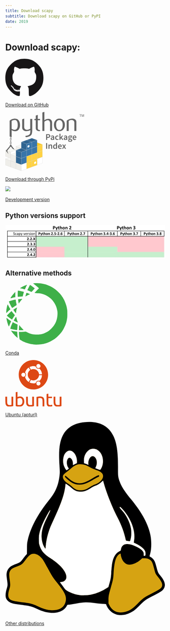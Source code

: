 ```yaml
---
title: Download scapy
subtitle: Download scapy on GitHub or PyPI
date: 2019
---
```


<link rel="stylesheet" href="../assets/css/button.css">

# Download scapy:

<div class="row">
    <a href="https://github.com/secdev/scapy/releases" class="button">
        <div>
            <svg xmlns="http://www.w3.org/2000/svg" width="120px" height="120px" viewBox="0 0 1200 1200" preserveAspectRatio="xMidYMid meet"><g id="layer101" fill="#171516" stroke="none"><path d="M320 1147 c-44 -21 -91 -57 -145 -112 -125 -125 -175 -246 -175 -425 0 -179 50 -301 175 -425 124 -125 246 -175 425 -175 179 0 301 50 425 175 125 124 175 246 175 425 0 179 -50 300 -175 425 -113 113 -259 181 -279 129 -3 -9 -6 -64 -6 -122 0 -87 -4 -113 -19 -138 l-18 -30 68 -18 c138 -35 202 -119 203 -266 1 -65 -3 -81 -27 -123 -23 -39 -27 -55 -22 -86 7 -40 -9 -121 -24 -121 -18 0 -78 25 -113 46 -30 19 -42 22 -70 14 -43 -13 -193 -13 -236 0 -28 8 -40 5 -70 -14 -35 -21 -95 -46 -113 -46 -15 0 -31 81 -24 121 5 31 1 47 -22 86 -24 42 -28 58 -27 124 1 145 75 240 211 268 l59 13 -23 46 c-13 25 -23 54 -23 64 0 10 -7 18 -15 18 -8 0 -15 -7 -15 -15 0 -8 -4 -15 -10 -15 -5 0 -7 7 -4 15 4 10 0 15 -15 15 -13 0 -21 -6 -21 -17 0 -15 -1 -15 -13 2 -16 20 -42 12 -33 -11 4 -11 -1 -13 -21 -8 -23 6 -25 4 -21 -14 4 -14 2 -19 -7 -16 -18 7 -30 -16 -14 -27 10 -6 8 -9 -10 -9 -16 0 -21 -4 -18 -14 4 -10 1 -13 -9 -9 -8 3 -14 -1 -14 -11 0 -9 -8 -16 -20 -16 -27 0 -25 5 9 38 17 15 41 47 54 71 33 61 76 83 150 78 l57 -3 0 57 c0 32 -3 64 -6 73 -10 25 -63 19 -134 -17z"/></g></svg>
            <p class="button_text">Download on GitHub</p>
        </div>
    </a>
    <a href="https://pypi.org/project/scapy/" class="button">
        <div>
            <svg xmlns="http://www.w3.org/2000/svg" width="247.808" height="185.85" viewBox="0 0 232.31983 174.23466"><path d="M15.801 114.616l15.555 5.662 15.786-5.746-15.555-5.662zm15.623-12.783l15.556 5.662 15.785-5.746-15.555-5.662z" fill="#f7f7f4" stroke="#ccc" stroke-width=".355" stroke-linejoin="bevel"/><path d="M31.424 101.833l15.556 5.662v18.282l-15.556-5.661z" fill="#efeeea" stroke="#ccc" stroke-width=".355" stroke-linejoin="bevel"/><path d="M.178 138.76l15.555 5.663 15.786-5.746-15.556-5.662z" fill="#f7f7f4" stroke="#ccc" stroke-width=".355" stroke-linejoin="bevel"/><path d="M.178 138.76l15.555 5.663v18.282L.178 157.044z" fill="#efeeea" stroke="#ccc" stroke-width=".355" stroke-linejoin="bevel"/><path d="M.178 112.76l15.555 5.663 15.786-5.746-15.556-5.662z" fill="#f7f7f4" stroke="#ccc" stroke-width=".355" stroke-linejoin="bevel"/><path d="M15.733 118.423v18.282l15.786-5.745v-18.283z" fill="#fff" stroke="#ccc" stroke-width=".355" stroke-linejoin="bevel"/><path d="M.178 112.76l15.555 5.663v18.282L.178 131.044z" fill="#efeeea" stroke="#ccc" stroke-width=".355" stroke-linejoin="bevel"/><path d="M15.985 97.209l-.025.031a2.783 2.783 0 0 0-2.758 2.781 2.783 2.783 0 0 0 .053.532L1.51 114.937l7.647 9.364-3.87-9.364 9.985-12.228a2.783 2.783 0 0 0 .715.096 2.783 2.783 0 0 0 .715-.094l5.314 6.508 5.373 1.955-8.672-10.621a2.783 2.783 0 0 0 .051-.531 2.783 2.783 0 0 0-2.756-2.782l-.025-.03zm2.135-7.289a2.136 2.136 0 1 0-4.27 0v3.265a2.136 2.136 0 0 0 4.27 0V89.92zm-.98-.002v3.265a1.155 1.155 0 0 1-2.31 0v-3.265a1.154 1.154 0 1 1 2.31 0zm.98-11.211a2.136 2.136 0 1 0-4.27 0v3.266a2.136 2.136 0 0 0 4.27 0v-3.266zm-.98-.002v3.266a1.155 1.155 0 0 1-2.31 0v-3.266a1.154 1.154 0 1 1 2.31 0z" fill="#646464"/><path d="M16.505 82.697v6.498a.518.518 0 1 1-1.04 0v-6.498a.518.518 0 1 1 1.04 0zm0 11.213v6.498a.518.518 0 1 1-1.04 0V93.91a.518.518 0 1 1 1.04 0zm0-22.463v6.498a.518.518 0 1 1-1.04 0v-6.498a.518.518 0 1 1 1.04 0z" fill="#646464"/><path d="M15.8 144.442l15.556 5.662v18.283l-15.555-5.662z" fill="#efeeea" stroke="#ccc" stroke-width=".355" stroke-linejoin="bevel"/><path d="M15.8 125.978l15.556 5.662 15.786-5.746-15.555-5.661z" fill="#f7f7f4" stroke="#ccc" stroke-width=".355" stroke-linejoin="bevel"/><path d="M15.8 125.978l15.556 5.662v18.283l-15.555-5.662z" fill="#efeeea" stroke="#ccc" stroke-width=".355" stroke-linejoin="bevel"/><path d="M93.85 138.741v18.283l15.785-5.745v-18.283z" fill="#fff" stroke="#ccc" stroke-width=".355" stroke-linejoin="bevel"/><path d="M78.226 144.423v18.282l15.786-5.745v-18.283z" fill="#ffd242" stroke="#ccc" stroke-width=".355" stroke-linejoin="bevel"/><path d="M91.151 148.88a2.617 3.737 35 0 1-3.032 4.33 2.617 3.737 35 0 1-3.031-2.122 2.617 3.737 35 0 1 3.031-4.33 2.617 3.737 35 0 1 3.032 2.123z" fill="#fff"/><path d="M62.603 150.104v18.283l15.786-5.746v-18.283z" fill="#ffd242" stroke="#ccc" stroke-width=".355" stroke-linejoin="bevel"/><path d="M46.98 155.785v18.283l15.785-5.746V150.04z" fill="#fff" stroke="#ccc" stroke-width=".355" stroke-linejoin="bevel"/><path d="M31.424 150.123l15.556 5.662v18.283l-15.556-5.662z" fill="#efeeea" stroke="#ccc" stroke-width=".355" stroke-linejoin="bevel"/><path d="M93.85 120.278v18.282l15.785-5.745v-18.283z" fill="#ffd242" stroke="#ccc" stroke-width=".355" stroke-linejoin="bevel"/><path d="M78.294 96.152l15.556 5.662 15.785-5.746-15.555-5.662z" fill="#ffc91d" stroke="#ccc" stroke-width=".355" stroke-linejoin="bevel"/><path d="M93.85 101.814v18.282l15.785-5.745V96.068zm-15.624 24.145v18.282l15.786-5.745v-18.283z" fill="#ffd242" stroke="#ccc" stroke-width=".355" stroke-linejoin="bevel"/><path d="M78.226 107.495v18.282l15.786-5.745v-18.283z" fill="#3775a9" stroke="#ccc" stroke-width=".355" stroke-linejoin="bevel"/><path d="M62.671 83.369l15.555 5.662 15.786-5.746-15.555-5.661z" fill="#2f6491" stroke="#ccc" stroke-width=".355" stroke-linejoin="bevel"/><path d="M78.226 89.03v18.283l15.786-5.745V83.285z" fill="#3775a9" stroke="#ccc" stroke-width=".355" stroke-linejoin="bevel"/><path d="M62.603 131.64v18.283l15.786-5.746v-18.283z" fill="#ffd242" stroke="#ccc" stroke-width=".355" stroke-linejoin="bevel"/><path d="M62.603 113.176v18.283l15.786-5.746V107.43zM46.98 137.321v18.283l15.785-5.746v-18.282z" fill="#3775a9" stroke="#ccc" stroke-width=".355" stroke-linejoin="bevel"/><path d="M31.424 131.66l15.556 5.661v18.283l-15.556-5.662zm0-18.465l15.556 5.662 15.785-5.745-15.555-5.662z" fill="#2f6491" stroke="#ccc" stroke-width=".355" stroke-linejoin="bevel"/><path d="M46.98 118.857v18.283l15.785-5.746v-18.282z" fill="#3775a9" stroke="#ccc" stroke-width=".355" stroke-linejoin="bevel"/><path d="M31.424 113.195l15.556 5.662v18.283l-15.556-5.662zM47.048 89.05l15.555 5.662 15.786-5.746-15.556-5.661z" fill="#2f6491" stroke="#ccc" stroke-width=".355" stroke-linejoin="bevel"/><path d="M62.603 94.712v18.283l15.786-5.746V88.966z" fill="#3775a9" stroke="#ccc" stroke-width=".355" stroke-linejoin="bevel"/><path d="M47.048 89.05l15.555 5.662v18.283l-15.555-5.662z" fill="#2f6491" stroke="#ccc" stroke-width=".355" stroke-linejoin="bevel"/><path d="M71.528 100.584a2.617 3.737 35 0 1-3.032 4.33 2.617 3.737 35 0 1-3.032-2.123 2.617 3.737 35 0 1 3.032-4.33 2.617 3.737 35 0 1 3.032 2.123z" fill="#fff"/><path d="M36.661 38.858c0-9.645-2.75-14.597-8.25-14.868a15.497 15.497 0 0 0-6.405 1.052c-1.659.594-2.776 1.182-3.363 1.776v23.021c3.518 2.208 6.643 3.234 9.367 3.073 5.765-.38 8.651-5.061 8.651-14.054zm6.785.4c0 4.9-1.15 8.967-3.46 12.201-2.576 3.66-6.146 5.546-10.71 5.65-3.441.11-6.986-.97-10.633-3.229v20.924l-5.9-2.105V26.256c.968-1.188 2.213-2.208 3.724-3.073 3.512-2.047 7.78-3.099 12.802-3.15l.084.083c4.59-.058 8.128 1.827 10.613 5.65 2.318 3.505 3.48 7.998 3.48 13.492zM79.508 52.99c0 6.572-.658 11.123-1.975 13.654-1.324 2.53-3.841 4.55-7.56 6.055-3.015 1.188-6.275 1.834-9.774 1.943l-.975-3.718c3.557-.484 6.062-.969 7.515-1.453 2.86-.968 4.822-2.453 5.9-4.441.865-1.62 1.292-4.713 1.292-9.29v-1.537a30.317 30.317 0 0 1-12.686 2.744c-2.905 0-5.468-.91-7.676-2.744-2.48-1.995-3.719-4.525-3.719-7.592V22.053l5.9-2.02v24.719c0 2.64.853 4.674 2.557 6.1 1.705 1.427 3.913 2.112 6.618 2.06 2.705-.058 5.603-1.104 8.683-3.15V20.923h5.9V52.99zm23.035 3.796c-.704.058-1.35.083-1.943.083-3.338 0-5.94-.794-7.8-2.388-1.852-1.595-2.782-3.796-2.782-6.605v-23.24h-4.04v-3.713h4.04v-9.858l5.895-2.098v11.956h6.63v3.712h-6.63v23.08c0 2.214.594 3.783 1.781 4.7 1.02.755 2.64 1.188 4.849 1.297v3.073zm35.727-.485h-5.901V33.525c0-2.317-.543-4.312-1.62-5.978-1.247-1.885-2.977-2.828-5.198-2.828-2.705 0-6.087 1.427-10.148 4.28v27.302h-5.9V1.86l5.9-1.859v24.797c3.77-2.744 7.889-4.119 12.363-4.119 3.124 0 5.655 1.052 7.592 3.15 1.943 2.099 2.911 4.713 2.911 7.838V56.3zm31.362-18.373c0-3.706-.704-6.766-2.105-9.187-1.665-2.95-4.254-4.506-7.753-4.667-6.469.374-9.697 5.01-9.697 13.893 0 4.073.672 7.476 2.027 10.206 1.73 3.48 4.326 5.197 7.786 5.14 6.495-.052 9.742-5.178 9.742-15.385zm6.462.039c0 5.274-1.35 9.664-4.041 13.17-2.963 3.925-7.056 5.894-12.28 5.894-5.177 0-9.212-1.97-12.123-5.894-2.64-3.506-3.958-7.896-3.958-13.17 0-4.958 1.427-9.129 4.28-12.525 3.015-3.602 6.98-5.41 11.88-5.41s8.889 1.808 11.962 5.41c2.853 3.396 4.28 7.567 4.28 12.525zm33.829 18.334h-5.9V32.234c0-2.64-.795-4.7-2.383-6.185-1.588-1.478-3.706-2.195-6.346-2.137-2.802.052-5.468.969-7.999 2.744v29.645h-5.9V25.927c3.395-2.473 6.52-4.087 9.373-4.842 2.692-.704 5.068-1.053 7.115-1.053 1.4 0 2.717.136 3.957.407 2.318.536 4.203 1.53 5.655 2.99 1.62 1.613 2.428 3.55 2.428 5.816V56.3z" fill="#646464"/><path style="line-height:125%" d="M221.391 14.428h1.014V8.07h2.402v-.758h-5.817v.758h2.401v6.358m4.315 0h.866V8.621l1.88 5.807h.964l1.959-5.787v5.787h.945V7.312h-1.25l-2.141 6.097-1.826-6.097h-1.397v7.116" font-weight="400" font-size="15.164" font-family="Bitstream Vera Sans" fill="#646464"/><path style="line-height:125%;-inkscape-font-specification:'Source Sans Pro Semi-Bold'" d="M120.607 82.731h2.988v-6.183h2.679c3.632 0 6.415-1.726 6.415-5.461 0-3.916-2.731-5.204-6.415-5.204h-5.667v16.848zm2.988-8.578v-5.874h2.447c2.447 0 3.71.696 3.71 2.808 0 2.06-1.211 3.066-3.71 3.066h-2.447zm10.502 5.177c0 2.216 1.546 3.71 3.762 3.71 1.494 0 2.782-.747 3.915-1.7h.077l.232 1.391h2.422v-7.496c0-3.53-1.546-5.462-4.714-5.462-2.01 0-3.787.773-5.178 1.649l1.082 1.984c1.107-.67 2.292-1.237 3.555-1.237 1.7 0 2.266 1.133 2.292 2.473-5.178.567-7.445 1.984-7.445 4.689zm2.886-.231c0-1.263 1.133-2.164 4.56-2.602v2.834c-.928.875-1.727 1.39-2.757 1.39-1.056 0-1.803-.489-1.803-1.622zm10.315-2.679c0 4.199 2.654 6.62 6.106 6.62 1.442 0 2.962-.567 4.147-1.623l-1.236-1.88c-.696.566-1.572 1.082-2.602 1.082-1.984 0-3.375-1.675-3.375-4.2 0-2.55 1.417-4.224 3.452-4.224.799 0 1.469.335 2.138.927l1.417-1.88c-.85-.825-2.086-1.469-3.71-1.469-3.374 0-6.337 2.422-6.337 6.647zm12.749 6.311h2.911v-3.22l1.984-2.267 3.246 5.487h3.22l-4.766-7.496 4.328-5.153h-3.246l-4.688 5.822h-.078v-11.36h-2.91V82.73zm12.642-3.401c0 2.216 1.546 3.71 3.761 3.71 1.494 0 2.782-.747 3.916-1.7h.077l.232 1.391h2.421v-7.496c0-3.53-1.545-5.462-4.714-5.462-2.01 0-3.787.773-5.178 1.649l1.082 1.984c1.108-.67 2.293-1.237 3.555-1.237 1.7 0 2.267 1.133 2.293 2.473-5.178.567-7.445 1.984-7.445 4.689zm2.885-.231c0-1.263 1.134-2.164 4.56-2.602v2.834c-.928.875-1.726 1.39-2.757 1.39-1.056 0-1.803-.489-1.803-1.622zm12.763 5.487c0-.593.31-1.16.98-1.675.489.13 1.03.18 1.725.18h1.726c1.443 0 2.241.284 2.241 1.263 0 1.082-1.39 2.035-3.426 2.035-2.01 0-3.246-.67-3.246-1.803zm-2.473.438c0 2.215 2.241 3.297 5.255 3.297 4.122 0 6.75-1.958 6.75-4.456 0-2.19-1.597-3.118-4.637-3.118h-2.241c-1.546 0-2.061-.438-2.061-1.159 0-.567.232-.876.618-1.21a4.665 4.665 0 0 0 1.726.334c2.68 0 4.792-1.494 4.792-4.302 0-.876-.31-1.649-.722-2.138h2.319v-2.19h-4.534a5.7 5.7 0 0 0-1.855-.309c-2.653 0-4.998 1.623-4.998 4.534 0 1.494.799 2.705 1.649 3.35v.102c-.721.515-1.391 1.365-1.391 2.344 0 1.03.49 1.7 1.133 2.113v.103c-1.159.721-1.803 1.649-1.803 2.705zm5.41-8.167c-1.237 0-2.215-.927-2.215-2.55 0-1.597.978-2.499 2.215-2.499 1.236 0 2.19.928 2.19 2.5 0 1.622-.98 2.55-2.19 2.55zm7.597-.437c0 4.173 2.73 6.62 6.234 6.62 1.598 0 3.117-.567 4.328-1.365l-1.004-1.855c-.928.593-1.855.927-2.937.927-2.035 0-3.478-1.288-3.736-3.58h8.038c.077-.31.129-.825.129-1.391 0-3.53-1.804-6.003-5.23-6.003-2.962 0-5.822 2.525-5.822 6.647zm2.86-1.134c.257-2.112 1.545-3.22 3.04-3.22 1.725 0 2.576 1.21 2.576 3.22h-5.616zm-81.124 33.721h2.988V92.16h-2.988v16.848zm6.987 0h2.963v-8.836c1.056-1.03 1.777-1.571 2.885-1.571 1.391 0 1.984.772 1.984 2.86v7.547h2.962v-7.934c0-3.195-1.185-5.024-3.89-5.024-1.726 0-3.014.902-4.147 2.01h-.103l-.206-1.7h-2.448v12.648zm13.668-6.311c0 4.173 2.035 6.62 5.204 6.62 1.365 0 2.653-.747 3.58-1.674h.104l.206 1.365h2.447V90.82h-2.963v4.585l.103 2.035c-.979-.85-1.88-1.39-3.323-1.39-2.756 0-5.358 2.524-5.358 6.646zm3.065-.026c0-2.654 1.314-4.174 2.937-4.174.85 0 1.7.284 2.576 1.057v5.899c-.85.979-1.674 1.417-2.653 1.417-1.83 0-2.86-1.469-2.86-4.2zm11.424.026c0 4.173 2.731 6.62 6.234 6.62 1.598 0 3.118-.567 4.328-1.365l-1.004-1.855c-.928.593-1.855.927-2.937.927-2.035 0-3.478-1.288-3.735-3.58h8.037c.077-.31.129-.825.129-1.391 0-3.53-1.803-6.003-5.23-6.003-2.962 0-5.822 2.525-5.822 6.647zm2.86-1.134c.257-2.112 1.545-3.22 3.04-3.22 1.726 0 2.576 1.21 2.576 3.22h-5.616zm9.225 7.445h3.091l1.34-2.499c.36-.773.747-1.52 1.107-2.241h.103c.438.721.876 1.494 1.288 2.241l1.546 2.5h3.195l-4.02-6.26 3.736-6.39h-3.065l-1.211 2.396c-.31.696-.67 1.443-.98 2.138h-.102a87.248 87.248 0 0 1-1.16-2.138l-1.416-2.396h-3.195l3.761 6.054-4.018 6.595z" font-weight="600" font-family="Source Sans Pro" letter-spacing="0" word-spacing="0" fill="#646464"/></svg>
            <p class="button_text">Download through PyPi</p>
        </div>
    </a>
    <a href="https://scapy.readthedocs.io/en/latest/installation.html#current-development-version" class="button">
        <div>
            <img src="../assets/img/logo.png">
            <p class="button_text">Development version</p>
        </div>
    </a>
</div>

## Python versions support

<img src="https://raw.githubusercontent.com/secdev/scapy/master/doc/scapy/graphics/scapy_version_timeline.jpg" alt="Scapy versions" />

## Alternative methods

<div class="row">
    <a href="https://anaconda.org/conda-forge/scapy" class="button">
        <div>
            <?xml version="1.0" encoding="UTF-8" standalone="no"?><svg xmlns:dc="http://purl.org/dc/elements/1.1/" xmlns:cc="http://creativecommons.org/ns#" xmlns:rdf="http://www.w3.org/1999/02/22-rdf-syntax-ns#" xmlns:svg="http://www.w3.org/2000/svg" xmlns="http://www.w3.org/2000/svg" xmlns:sodipodi="http://sodipodi.sourceforge.net/DTD/sodipodi-0.dtd" xmlns:inkscape="http://www.inkscape.org/namespaces/inkscape" width="195.60202" height="195.40172" version="1.0" viewBox="0 0 3556.4003 3908.0344" id="svg3923" sodipodi:docname="b.svg" inkscape:version="0.92.3 (2405546, 2018-03-11)"> <metadata id="metadata3929"> <rdf:RDF> <cc:Work rdf:about=""> <dc:format>image/svg+xml</dc:format> <dc:type rdf:resource="http://purl.org/dc/dcmitype/StillImage" /> <dc:title></dc:title> </cc:Work> </rdf:RDF> </metadata> <defs id="defs3927" /> <sodipodi:namedview pagecolor="#ffffff" bordercolor="#666666" borderopacity="1" objecttolerance="10" gridtolerance="10" guidetolerance="10" inkscape:pageopacity="0" inkscape:pageshadow="2" inkscape:window-width="1920" inkscape:window-height="1017" id="namedview3925" showgrid="false" fit-margin-top="0" fit-margin-left="0" fit-margin-right="0" fit-margin-bottom="0" inkscape:zoom="1.18" inkscape:cx="-70.456965" inkscape:cy="89.80344" inkscape:window-x="-8" inkscape:window-y="-8" inkscape:window-maximized="1" inkscape:current-layer="svg3923" /> <g id="g3921" style="fill:#3eb049" transform="translate(-177.95948,10.000556)"> <path d="m 1775,3884 c -66,-7 -142,-17 -170,-22 -88,-17 -301,-79 -341,-100 -11,-5 -35,-17 -54,-25 -76,-33 -156,-73 -168,-84 -7,-7 -18,-13 -23,-13 -5,0 -33,-16 -63,-35 -44,-28 -56,-41 -60,-68 -22,-149 -36,-286 -36,-357 v -85 l 102,3 c 57,2 154,-2 216,-8 l 113,-12 102,50 c 113,55 162,75 222,90 22,6 69,19 105,29 93,26 434,26 530,-1 36,-9 83,-22 105,-28 47,-12 114,-36 135,-49 8,-5 22,-12 30,-15 25,-9 125,-59 130,-65 3,-3 21,-14 40,-25 19,-10 40,-23 46,-29 6,-5 26,-21 45,-35 73,-53 227,-219 285,-305 65,-98 125,-214 149,-291 8,-27 20,-64 26,-82 48,-149 66,-442 34,-565 -8,-32 -15,-66 -15,-75 0,-19 -53,-190 -68,-218 -5,-11 -24,-48 -41,-84 -40,-81 -43,-86 -119,-192 -34,-48 -76,-98 -92,-112 -17,-13 -30,-29 -30,-35 0,-6 -3,-11 -7,-11 -5,-1 -33,-23 -63,-51 -159,-143 -398,-261 -615,-301 -27,-5 -125,-12 -217,-15 -135,-4 -166,-8 -160,-18 10,-18 171,-193 201,-219 71,-61 73,-65 54,-91 -10,-13 -21,-25 -26,-25 -4,0 -22,-15 -40,-33 -17,-18 -54,-50 -82,-72 -27,-22 -56,-45 -63,-52 -7,-7 -39,-31 -72,-54 -33,-23 -60,-45 -60,-49 0,-12 96,-20 235,-20 122,0 275,17 375,42 25,6 63,14 85,19 68,13 147,37 210,64 17,7 50,21 75,30 49,18 152,67 160,75 3,3 26,16 53,30 26,13 47,28 47,32 0,5 5,8 12,8 6,0 26,11 44,25 18,14 35,25 38,25 3,0 14,7 24,15 9,9 46,38 82,67 59,46 243,226 280,274 8,10 30,38 48,60 17,23 32,46 32,52 0,6 3,12 7,14 15,6 85,115 104,161 6,15 15,27 20,27 5,0 9,4 9,10 0,5 18,48 40,94 44,94 111,292 128,376 39,190 42,226 42,435 0,209 -3,236 -41,435 -11,56 -33,134 -51,180 -6,14 -17,45 -25,70 -26,78 -156,334 -189,371 -8,8 -14,21 -14,27 0,7 -4,12 -9,12 -5,0 -12,8 -16,19 -3,10 -16,30 -28,43 -12,13 -38,44 -57,68 -46,60 -214,227 -270,270 -25,19 -51,41 -59,48 -13,12 -46,35 -120,84 -33,22 -173,102 -186,107 -9,3 -74,32 -150,65 -59,26 -246,82 -325,97 -94,17 -321,38 -400,37 -41,0 -129,-7 -195,-14 z" id="path3889" inkscape:connector-curvature="0" /> <path d="m 720,3430 c -81,-72 -150,-139 -150,-145 0,-3 -11,-16 -23,-28 -44,-41 -159,-190 -170,-219 -8,-22 -7,-22 62,-4 60,16 162,32 254,42 33,3 57,10 58,17 7,138 19,311 25,340 3,20 3,37 -2,37 -5,0 -29,-18 -54,-40 z" id="path3891" inkscape:connector-curvature="0" /> <path d="m 863,2863 c 7,-131 14,-183 26,-183 4,0 15,14 25,32 28,46 51,73 153,177 51,52 93,96 93,98 0,2 -68,3 -151,3 H 857 Z" id="path3893" inkscape:connector-curvature="0" /> <path d="m 610,2964 c -85,-16 -195,-40 -258,-56 -34,-8 -42,-14 -36,-27 3,-9 10,-29 14,-46 20,-73 54,-160 106,-270 13,-28 24,-56 24,-63 0,-18 16,-15 58,11 42,25 82,45 167,82 87,38 90,40 88,66 -1,13 -5,67 -8,119 -3,52 -8,119 -11,148 -5,51 -6,52 -37,51 -18,0 -66,-7 -107,-15 z" id="path3895" inkscape:connector-curvature="0" /> <path d="m 208,2728 c -17,-35 -27,-61 -47,-118 -42,-118 -100,-374 -88,-386 5,-5 79,46 122,85 11,9 35,26 53,36 17,11 32,23 32,27 0,4 5,8 10,8 17,0 70,42 70,55 0,7 -6,25 -14,41 -34,71 -65,142 -77,179 -8,22 -21,55 -30,73 l -15,33 z" id="path3897" inkscape:connector-curvature="0" /> <path d="m 768,2502 c -16,-3 -227,-108 -236,-117 -4,-4 18,-47 27,-55 4,-3 13,-18 22,-35 18,-39 72,-119 82,-123 4,-2 7,-10 7,-18 0,-8 4,-14 8,-14 4,0 14,28 20,63 16,76 60,222 79,260 17,33 14,44 -9,39 z" id="path3899" inkscape:connector-curvature="0" /> <path d="m 365,2285 c -28,-19 -55,-39 -62,-45 -7,-5 -17,-10 -23,-10 -5,0 -10,-4 -10,-8 0,-5 -22,-24 -50,-43 -27,-19 -50,-37 -50,-41 0,-3 -16,-16 -35,-28 -19,-12 -35,-27 -35,-33 0,-16 279,-287 295,-287 2,0 18,20 34,44 17,25 37,50 44,58 7,7 28,33 46,58 19,25 45,55 58,66 13,12 23,25 23,29 0,6 -57,92 -70,105 -3,3 -14,21 -24,40 -11,19 -22,37 -25,40 -9,8 -30,42 -41,68 -5,12 -13,22 -17,22 -5,0 -31,-16 -58,-35 z" id="path3901" inkscape:connector-curvature="0" /> <path d="m 644,1890 c -18,-19 -55,-65 -83,-102 -49,-65 -63,-98 -40,-98 6,0 28,-13 48,-29 20,-15 50,-36 66,-45 17,-9 45,-26 64,-37 41,-24 47,-20 31,23 -21,58 -41,160 -48,243 l -7,80 z" id="path3903" inkscape:connector-curvature="0" /> <path d="m 61,1798 c 3,-62 11,-133 17,-158 6,-25 15,-72 21,-105 14,-70 43,-165 51,-165 4,0 30,47 59,105 29,58 64,121 76,140 13,19 25,40 26,47 3,25 -1,38 -12,38 -10,0 -51,35 -170,148 -36,34 -67,62 -70,62 -2,0 -1,-51 2,-112 z" id="path3905" inkscape:connector-curvature="0" /> <path d="m 403,1555 c -12,-18 -24,-43 -28,-54 -3,-12 -10,-21 -14,-21 -4,0 -14,-18 -21,-41 -8,-22 -17,-42 -21,-45 -7,-4 -39,-69 -59,-119 -4,-11 -15,-36 -23,-55 -16,-35 -16,-35 11,-49 15,-8 40,-18 57,-22 16,-4 55,-14 85,-23 156,-43 208,-56 238,-56 30,0 32,2 32,37 0,44 17,140 36,207 25,88 21,100 -43,137 -32,19 -91,55 -131,82 -40,26 -79,50 -85,52 -7,2 -22,-11 -34,-30 z" id="path3907" inkscape:connector-curvature="0" /> <path d="m 840,1288 c -1,-7 -7,-49 -15,-93 -8,-44 -15,-96 -15,-116 0,-36 1,-37 48,-42 26,-4 82,-9 125,-13 89,-8 97,1 46,51 -17,17 -45,49 -62,73 -17,23 -34,42 -39,42 -4,0 -8,7 -8,15 0,8 -4,15 -8,15 -5,0 -17,18 -28,40 -18,38 -44,54 -44,28 z" id="path3909" inkscape:connector-curvature="0" /> <path d="m 330,970 c 0,-10 17,-44 33,-64 4,-6 29,-40 55,-76 57,-80 71,-96 149,-179 l 62,-66 1,168 v 167 h -32 c -17,0 -55,7 -85,15 -29,8 -77,22 -106,30 -63,18 -77,19 -77,5 z" id="path3911" inkscape:connector-curvature="0" /> <path d="m 787,884 c -9,-9 -9,-258 -1,-331 l 7,-52 46,5 c 59,7 224,43 319,70 12,4 10,28 -8,84 -21,67 -40,139 -45,171 l -5,36 -123,7 c -67,4 -136,9 -152,12 -17,3 -33,2 -38,-2 z" id="path3913" inkscape:connector-curvature="0" /> <path d="m 1270,858 c 0,-6 4,-25 9,-42 5,-17 15,-51 21,-76 18,-65 31,-100 40,-100 16,0 116,34 129,44 8,6 28,15 44,21 34,11 48,35 21,35 -20,0 -221,98 -242,117 -17,16 -22,16 -22,1 z" id="path3915" inkscape:connector-curvature="0" /> <path d="m 1570,550 c -30,-15 -82,-38 -115,-51 -33,-12 -62,-24 -63,-25 -2,-1 3,-15 11,-31 9,-15 36,-71 62,-123 40,-82 83,-165 92,-179 2,-2 11,3 21,12 10,10 22,17 26,17 4,0 12,5 19,10 7,6 48,37 92,69 44,33 93,71 110,84 l 30,25 -55,63 c -126,148 -138,159 -157,158 -10,-1 -43,-14 -73,-29 z" id="path3917" inkscape:connector-curvature="0" /> <path d="m 1155,403 c -118,-34 -154,-43 -183,-43 -36,0 -52,-17 -25,-27 10,-4 20,-9 23,-13 17,-21 204,-117 275,-141 22,-7 49,-19 60,-26 11,-7 30,-13 42,-13 h 23 l -20,33 c -11,17 -23,39 -26,47 -4,8 -24,52 -45,98 -22,46 -39,87 -39,93 0,12 -25,10 -85,-8 z" id="path3919" inkscape:connector-curvature="0" /> </g></svg>
            <p class="button_text">Conda</p>
        </div>
    </a>
    <a href="apt://python3-scapy" class="button">
        <div>
            <?xml version="1.0" encoding="UTF-8" standalone="no"?><svg xmlns:dc="http://purl.org/dc/elements/1.1/" xmlns:cc="http://creativecommons.org/ns#" xmlns:rdf="http://www.w3.org/1999/02/22-rdf-syntax-ns#" xmlns:svg="http://www.w3.org/2000/svg" xmlns="http://www.w3.org/2000/svg" xmlns:sodipodi="http://sodipodi.sourceforge.net/DTD/sodipodi-0.dtd" xmlns:inkscape="http://www.inkscape.org/namespaces/inkscape" width="177.09131" height="146.68071" version="1.1" viewBox="0 0 755.58929 624.17322" xml:space="preserve" id="svg3843" sodipodi:docname="b.svg" inkscape:version="0.92.3 (2405546, 2018-03-11)"><sodipodi:namedview pagecolor="#ffffff" bordercolor="#666666" borderopacity="1" objecttolerance="10" gridtolerance="10" guidetolerance="10" inkscape:pageopacity="0" inkscape:pageshadow="2" inkscape:window-width="1920" inkscape:window-height="1017" id="namedview3845" showgrid="false" fit-margin-top="2.7755576e-017" fit-margin-left="0" fit-margin-right="0" fit-margin-bottom="0" inkscape:document-units="px" units="px" inkscape:zoom="4.5106383" inkscape:cx="48.087866" inkscape:cy="71.897355" inkscape:window-x="-8" inkscape:window-y="-8" inkscape:window-maximized="1" inkscape:current-layer="svg3843" /><metadata id="metadata3780"><rdf:RDF><cc:Work rdf:about=""><dc:format>image/svg+xml</dc:format><dc:type rdf:resource="http://purl.org/dc/dcmitype/StillImage" /><dc:title></dc:title><cc:license rdf:resource="" /></cc:Work></rdf:RDF></metadata><defs id="defs3785"><clipPath id="a"><path d="M 0,600 H 800 V 0 H 0 Z" id="path3782" inkscape:connector-curvature="0" /></clipPath></defs><g transform="matrix(1.3333,0,0,-1.3333,-155.52944,718.00892)" id="g3841"><g clip-path="url(#a)" id="g3839"><g transform="translate(450.29,283.44)" id="g3789"><path d="M 0,0 C 11.36,-0.08 20.648,9.125 20.536,20.35 20.428,31.297 11.066,40.567 0.136,40.553 -10.969,40.539 -19.952,31.494 -20.014,20.269 -20.073,8.999 -11.268,0.08 0,0 m -0.035,174.84 c 11.249,-0.052 20.34,8.778 20.574,19.985 0.228,10.893 -9.116,20.385 -20.148,20.464 -11.263,0.082 -20.294,-8.786 -20.4,-20.029 -0.104,-11.299 8.766,-20.367 19.974,-20.42 m -151.44,-87.362 c 11.433,-0.06 20.291,8.565 20.366,19.83 0.077,11.524 -8.851,20.669 -20.174,20.666 -10.951,-0.004 -20.239,-9.262 -20.33,-20.265 -0.093,-11.082 8.955,-20.172 20.138,-20.231 m 76.504,72.224 c 1.946,0.755 3.276,1.296 4.622,1.793 31.983,11.791 67.374,-6.696 75.717,-39.561 0.777,-3.064 0.472,-7.501 2.4,-8.884 2.197,-1.574 6.337,-0.456 9.633,-0.467 6.051,-0.018 12.1,-0.005 18.018,-0.005 0.204,1.31 0.355,1.743 0.326,2.165 -1.437,20.543 -9.755,38.024 -23.822,52.844 -0.902,0.949 -3.157,1.277 -4.578,0.965 -15.478,-3.396 -29.043,4.42 -33.782,19.387 -0.483,1.528 -2.313,3.304 -3.852,3.714 -10.649,2.829 -21.511,3.307 -32.391,1.645 -9.032,-1.38 -17.799,-3.762 -26.313,-8.428 4.714,-8.46 9.278,-16.652 14.022,-25.168 M -88.768,30.792 c 0.428,-0.519 0.566,-0.832 0.8,-0.947 18.889,-9.286 38.569,-11.059 58.899,-5.997 1.06,0.264 2.223,1.749 2.592,2.903 5.034,15.723 17.814,23.238 33.766,19.902 1.42,-0.297 3.64,0.051 4.558,1 13.811,14.258 21.832,31.262 23.854,51.081 0.303,2.961 -0.786,3.954 -3.538,3.948 -6.979,-0.017 -13.967,-0.112 -20.937,0.148 -3.312,0.124 -4.424,-0.934 -4.899,-4.27 -3.802,-26.717 -27.38,-47.438 -54.355,-48.311 -9.316,-0.302 -18.099,1.657 -26.942,5.259 -4.711,-8.438 -9.287,-16.635 -13.798,-24.716 m 5.642,29.35 c -30.125,21.362 -35.202,69.491 -0.141,95.207 -4.861,8.088 -9.736,16.202 -14.751,24.543 -17.783,-12.456 -29.75,-28.196 -35.326,-48.498 -0.359,-1.306 0.7,-3.466 1.76,-4.627 10.223,-11.193 10.49,-26.977 0.158,-37.801 -2.299,-2.41 -2.489,-4.427 -1.552,-7.295 4.604,-14.084 12.09,-26.373 22.826,-36.578 3.63,-3.452 7.718,-6.425 12.045,-9.985 5.238,8.754 10.056,16.805 14.981,25.034 m 32.521,-100.74 c -82.511,0.604 -148.74,67.144 -147.91,148.61 0.849,83.604 66.98,148.96 150.9,147.78 81.409,-1.149 147.24,-67.703 145.52,-151.42 -1.687,-82.277 -69.019,-145.34 -148.51,-144.97" id="path3787" inkscape:connector-curvature="0" style="fill:#dd4814;fill-rule:evenodd" /></g><g transform="translate(367.17,343.59)" id="g3793"><path d="m 0,0 c -4.925,-8.229 -9.743,-16.281 -14.98,-25.035 -4.328,3.56 -8.416,6.533 -12.046,9.985 -10.736,10.205 -18.222,22.494 -22.826,36.579 -0.937,2.867 -0.747,4.884 1.552,7.294 10.332,10.825 10.065,26.608 -0.158,37.802 -1.06,1.161 -2.119,3.321 -1.76,4.627 5.576,20.301 17.543,36.041 35.326,48.498 5.015,-8.342 9.89,-16.455 14.751,-24.544 C -35.202,69.49 -30.125,21.361 0,0" id="path3791" inkscape:connector-curvature="0" style="fill:#ffffff;fill-rule:evenodd" /></g><g transform="translate(361.53,314.24)" id="g3797"><path d="m 0,0 c 4.511,8.081 9.087,16.278 13.798,24.715 8.844,-3.601 17.626,-5.56 26.942,-5.258 26.975,0.873 50.553,21.593 54.355,48.311 0.475,3.336 1.587,4.394 4.899,4.27 6.97,-0.26 13.958,-0.165 20.937,-0.148 2.752,0.006 3.841,-0.987 3.538,-3.949 -2.022,-19.818 -10.043,-36.822 -23.854,-51.08 -0.918,-0.949 -3.138,-1.297 -4.558,-1 C 80.105,19.196 67.325,11.682 62.292,-4.042 61.922,-5.196 60.759,-6.681 59.699,-6.945 39.37,-12.007 19.689,-10.233 0.8,-0.947 0.566,-0.833 0.428,-0.519 0,0" id="path3795" inkscape:connector-curvature="0" style="fill:#ffffff;fill-rule:evenodd" /></g><g transform="translate(375.32,443.15)" id="g3801"><path d="m 0,0 c -4.744,8.516 -9.308,16.708 -14.021,25.168 8.514,4.666 17.28,7.048 26.312,8.429 10.88,1.661 21.743,1.184 32.391,-1.646 1.539,-0.409 3.369,-2.186 3.853,-3.713 4.738,-14.967 18.303,-22.784 33.781,-19.387 1.421,0.312 3.677,-0.017 4.578,-0.966 14.067,-14.82 22.385,-32.301 23.822,-52.844 0.03,-0.421 -0.122,-0.855 -0.326,-2.165 -5.918,0 -11.967,-0.012 -18.017,0.005 -3.296,0.011 -7.437,-1.107 -9.634,0.468 -1.928,1.382 -1.622,5.819 -2.4,8.884 C 71.997,-4.903 36.605,13.584 4.623,1.793 3.276,1.296 1.946,0.756 0,0" id="path3799" inkscape:connector-curvature="0" style="fill:#ffffff;fill-rule:evenodd" /></g><g transform="translate(298.82,370.92)" id="g3805"><path d="m 0,0 c -11.183,0.059 -20.231,9.149 -20.138,20.231 0.092,11.003 9.379,20.261 20.33,20.265 C 11.516,40.5 20.443,31.354 20.366,19.83 20.291,8.565 11.434,-0.06 0,0" id="path3803" inkscape:connector-curvature="0" style="fill:#ffffff;fill-rule:evenodd" /></g><g transform="translate(450.26,458.29)" id="g3809"><path d="m 0,0 c -11.208,0.054 -20.078,9.121 -19.974,20.42 0.106,11.243 9.137,20.111 20.4,20.029 C 11.458,40.37 20.802,30.878 20.574,19.985 20.34,8.778 11.249,-0.052 0,0" id="path3807" inkscape:connector-curvature="0" style="fill:#ffffff;fill-rule:evenodd" /></g><g transform="translate(450.29,283.44)" id="g3813"><path d="m 0,0 c -11.268,0.08 -20.073,8.999 -20.014,20.269 0.062,11.225 9.045,20.27 20.15,20.284 10.93,0.014 20.292,-9.256 20.4,-20.203 C 20.648,9.125 11.36,-0.08 0,0" id="path3811" inkscape:connector-curvature="0" style="fill:#ffffff;fill-rule:evenodd" /></g><g transform="translate(239.28,86.858)" id="g3817"><path d="m 0,0 c 7.502,-0.396 14.688,-1.203 21.854,-1.055 11.957,0.249 21.75,7.609 25.733,18.848 3.441,9.706 3.443,19.637 1.302,29.623 C 45.484,63.308 35.221,71.431 19.321,69.78 13.861,69.213 8.592,66.614 3.292,64.779 0.639,63.858 -0.099,61.792 -0.067,58.943 0.083,45.29 0,31.634 0,17.978 Z m -17.462,128.73 c 5.668,0.99 11.214,1.959 17.355,3.031 V 80.514 c 6.586,1.713 12.608,4.088 18.815,4.754 C 45.127,88.105 64.116,72.95 67.871,46.577 69.708,33.687 69.231,21.005 63.589,9.019 55.756,-7.623 41.906,-15.499 24.096,-16.757 c -12.993,-0.918 -25.812,0.84 -38.451,3.989 -2.29,0.573 -3.448,1.291 -3.444,3.958 0.08,45.083 0.058,90.167 0.071,135.25 0,0.704 0.159,1.408 0.266,2.29" id="path3815" inkscape:connector-curvature="0" style="fill:#dd4814;fill-rule:evenodd" /></g><g transform="translate(431.1,167.53)" id="g3821"><path d="M 0,0 C 16.494,4.082 33.164,6.555 50.045,3.834 65.77,1.298 75.046,-8.465 77.626,-24.085 c 0.872,-5.281 1.326,-10.684 1.383,-16.038 0.174,-16.574 0.063,-33.152 0.063,-49.73 0,-1.585 -0.001,-3.168 -0.001,-5.123 H 61.324 c 0,9.657 0.101,19.086 -0.025,28.512 -0.156,11.618 0.175,23.3 -0.936,34.836 -1.441,15.006 -7.571,20.34 -22.676,20.79 -6.602,0.197 -13.24,-0.855 -20.137,-1.361 v -82.89 H 0 Z" id="path3819" inkscape:connector-curvature="0" style="fill:#dd4814;fill-rule:evenodd" /></g><g transform="translate(326.43,170.22)" id="g3825"><path d="m 0,0 h 17.601 c 0,-1.776 -0.018,-3.453 0.003,-5.128 0.212,-18.311 0.396,-36.623 0.687,-54.934 0.037,-2.302 0.512,-4.621 0.999,-6.885 2.301,-10.691 8.143,-16.438 19.037,-17.201 6.747,-0.473 13.601,0.603 20.407,0.966 3.357,0.179 2.799,2.651 2.8,4.761 0.009,24.284 0.006,48.569 0.007,72.853 0,1.723 -10e-4,3.446 -10e-4,5.447 h 17.892 v -3.977 c 0,-28.938 -0.06,-57.875 0.081,-86.812 0.018,-3.434 -1.008,-4.648 -4.369,-5.346 -13.718,-2.848 -27.529,-5.036 -41.514,-3.435 -19.77,2.264 -30.587,13.176 -32.663,33.015 -0.994,9.507 -0.825,19.15 -0.933,28.733 C -0.107,-25.454 0,-12.96 0,0" id="path3823" inkscape:connector-curvature="0" style="fill:#dd4814;fill-rule:evenodd" /></g><g transform="translate(665.19,170.14)" id="g3829"><path d="m 0,0 h 17.916 c 0.07,-1.498 0.181,-2.771 0.181,-4.046 0.009,-28.946 -0.034,-57.893 0.069,-86.842 0.011,-3.12 -0.69,-4.514 -4.054,-5.201 -14.302,-2.917 -28.651,-5.212 -43.256,-3.349 -17.876,2.279 -28.453,12.746 -31.044,30.734 -0.907,6.297 -1.033,12.74 -1.09,19.12 -0.142,16.415 -0.047,32.833 -0.047,49.535 h 17.601 v -4.648 c 0,-15.419 -0.138,-30.84 0.075,-46.256 0.075,-5.343 0.588,-10.764 1.662,-15.992 2.301,-11.219 8.439,-16.697 19.857,-17.219 7.199,-0.328 14.453,0.577 22.13,0.951 z" id="path3827" inkscape:connector-curvature="0" style="fill:#dd4814;fill-rule:evenodd" /></g><g transform="translate(116.65,170.24)" id="g3833"><path d="m 0,0 h 18.178 c 0,-1.85 -0.009,-3.558 10e-4,-5.268 0.098,-17.296 0.078,-34.597 0.387,-51.892 0.074,-4.157 0.891,-8.39 1.971,-12.426 2.152,-8.037 7.442,-12.862 15.797,-14.279 6.537,-1.111 19.531,-0.436 25.73,1.668 v 82.051 h 17.568 c 0.073,-1.314 0.218,-2.699 0.219,-4.084 0.013,-28.938 -0.031,-57.874 0.069,-86.81 0.011,-3.113 -0.581,-4.784 -4.074,-5.119 C 63.595,-97.338 51.381,-99.711 39.127,-99.891 17.246,-100.213 3.646,-89.117 1.683,-67.39 -0.323,-45.192 0.451,-22.743 0,0" id="path3831" inkscape:connector-curvature="0" style="fill:#dd4814;fill-rule:evenodd" /></g><g transform="translate(550.67,200.71)" id="g3837"><path d="M 0,0 V -30.202 H 36.921 V -45.179 H 0.332 C 0.237,-46.737 0.098,-47.997 0.097,-49.256 0.081,-63.792 0.048,-78.325 0.096,-92.86 c 0.058,-18.09 7.729,-24.572 25.553,-21.419 3.817,0.675 7.502,2.105 11.705,3.319 1.208,-4.53 2.451,-9.204 3.766,-14.14 -13.827,-6.03 -27.807,-7.89 -42,-2.555 -9.466,3.558 -13.919,11.572 -15.468,21.11 -0.927,5.707 -1.367,11.553 -1.396,17.339 -0.141,27.178 0.005,54.358 -0.144,81.537 -0.018,3.614 0.807,5.204 4.658,5.47 4.318,0.3 8.582,1.391 13.23,2.199" id="path3835" inkscape:connector-curvature="0" style="fill:#dd4814;fill-rule:evenodd" /></g></g></g></svg>
            <p class="button_text">Ubuntu (apturl)</p>
        </div>
    </a>
    <a href="https://scapy.readthedocs.io/en/latest/installation.html#platform-specific-instructions" class="button">
        <div>
            <?xml version="1.0" encoding="UTF-8" standalone="no"?><svg xmlns:dc="http://purl.org/dc/elements/1.1/" xmlns:cc="http://creativecommons.org/ns#" xmlns:rdf="http://www.w3.org/1999/02/22-rdf-syntax-ns#" xmlns:svg="http://www.w3.org/2000/svg" xmlns="http://www.w3.org/2000/svg" xmlns:sodipodi="http://sodipodi.sourceforge.net/DTD/sodipodi-0.dtd" xmlns:inkscape="http://www.inkscape.org/namespaces/inkscape" width="712px" height="860px" version="1.0" viewBox="0 0 7120 8600" id="svg154" sodipodi:docname="b.svg" inkscape:version="0.92.3 (2405546, 2018-03-11)"> <metadata id="metadata160"> <rdf:RDF> <cc:Work rdf:about=""> <dc:format>image/svg+xml</dc:format> <dc:type rdf:resource="http://purl.org/dc/dcmitype/StillImage" /> <dc:title></dc:title> </cc:Work> </rdf:RDF> </metadata> <defs id="defs158" /> <sodipodi:namedview pagecolor="#ffffff" bordercolor="#666666" borderopacity="1" objecttolerance="10" gridtolerance="10" guidetolerance="10" inkscape:pageopacity="0" inkscape:pageshadow="2" inkscape:window-width="756" inkscape:window-height="480" id="namedview156" showgrid="false" inkscape:zoom="0.2744186" inkscape:cx="356" inkscape:cy="430" inkscape:window-x="0" inkscape:window-y="0" inkscape:window-maximized="0" inkscape:current-layer="svg154" /> <g id="g130"> <path d="m5028 8590c-185-33-344-137-450-293-41-60-88-157-88-181 0-10-37-14-157-19-87-4-237-18-333-33-336-49-497-45-885 26-116 21-243 42-283 45-71 7-73 9-91 44-163 318-634 411-1136 224-38-14-135-56-215-93-218-102-303-123-680-170-259-33-318-42-399-66-131-38-230-114-273-211-44-99-34-252 28-454 39-129 41-163 15-349-30-213-33-260-21-335 14-89 49-161 110-227 63-69 130-108 275-161 211-77 228-89 351-255 48-64 105-135 127-159l39-43 2-232c2-211 4-245 29-359 119-563 448-1180 977-1834 279-345 405-656 450-1109 9-87 8-161-6-365-46-694-6-1069 146-1371 199-395 603-600 1179-600 514 0 881 214 1077 629 150 315 207 720 203 1431-2 333 5 392 67 571 78 226 212 437 508 799 412 505 654 907 791 1317 82 243 115 439 115 683 0 206-20 347-76 532-4 13 8 24 44 42 76 38 144 111 185 197 21 45 53 145 80 254 52 211 76 265 157 360 235 274 277 476 134 644-53 61-175 137-429 264-330 166-384 204-605 426-114 116-215 207-263 239-106 73-265 147-367 172-96 23-261 33-332 20z" id="path128" /> </g> <g fill="#d6a312" id="g144"> <path d="m4996 8464c-148-36-282-148-357-300l-44-88v-150c1-178 11-229 110-572 89-306 103-378 115-584 33-533 96-760 245-874 60-45 75-46 75-4 0 53 30 159 67 235 63 130 168 213 288 228 145 18 381-80 535-222l68-63h80c136 0 209 22 288 85 65 53 100 133 154 349 26 105 59 216 73 246 15 30 56 91 93 135 173 208 229 337 190 440-32 82-101 131-406 285-380 193-424 223-655 455-254 256-375 336-594 391-108 28-232 31-325 8z" id="path132" /> <path d="m1880 8359c-136-29-254-70-420-148-259-123-354-146-782-195-222-26-353-53-417-86-146-74-168-222-76-505 40-121 41-182 10-400-36-252-29-325 41-426 40-59 106-98 259-154 230-84 252-100 398-293 130-171 208-246 279-267 69-20 123-19 200 5 86 26 143 66 234 163 70 75 93 112 276 446 214 393 227 412 445 685 336 421 411 590 358 814-45 188-171 309-379 362-107 27-293 26-426-1z" id="path134" /> <path d="m3360 7714c-14-2-59-9-100-15-232-34-551-176-612-272-15-23-70-98-122-167l-94-125 56-7c81-11 114-24 160-63 153-131 59-403-236-686-106-102-275-233-412-319-279-176-402-323-477-567-24-81-27-102-27-258 0-139 4-188 22-270 36-160 107-357 196-540 85-175 231-436 267-477l20-23-5 35c-3 19-62 148-131 285-170 340-232 532-250 780-12 162 26 367 92 500 30 59 74 127 80 122 2-2 8-55 14-118 24-278 98-580 207-849 17-41 87-199 157-350 352-763 479-1143 517-1552l3-28 81 54c45 29 122 88 170 131 155 135 249 175 413 175 165 0 243-27 458-158 73-44 156-88 185-97 107-35 210-97 286-171 41-39 75-66 77-60s18 63 36 126c116 419 368 1047 604 1505 185 358 300 673 371 1012 3 16 13 23 37 27 17 2 58 9 90 14 69 11 66 15 99-133 25-115 27-302 4-435-48-272-210-596-397-795-87-92-114-130-104-145 13-21 34-8 99 60 397 421 609 973 542 1409-9 57-15 105-13 106 1 1 49 25 107 54 208 104 347 218 393 321 21 46 28 134 14 183-6 22-13 27-40 27h-32v-68c0-59-4-75-30-118-45-72-133-137-290-215-171-84-290-120-400-121-98-1-153 15-205 60-50 42-74 88-90 170l-13 62-69 37c-156 81-259 253-308 513-16 85-38 302-45 445-10 196-29 302-101 541l-24 82-95 62c-199 128-461 235-691 280-104 21-378 36-444 24z" id="path136" /> <path d="m3197 3030c-71-22-140-67-230-149-37-33-111-90-165-125-183-121-263-241-233-352 13-48 60-95 196-194 55-40 132-103 172-140 88-81 176-134 266-162 58-17 86-20 175-16 130 6 231 40 374 125 55 33 155 79 248 113 188 69 229 90 286 142 103 95 88 234-40 361-68 69-150 118-265 161-51 19-142 66-204 105-129 81-198 114-282 136-82 21-225 19-298-5zm340-268c112-38 213-88 392-195 75-44 161-91 191-103 48-20 55-27 58-53 3-27 0-31-20-31-33 0-121 44-283 140-349 208-529 254-745 188-114-35-204-93-364-237-43-39-84-71-91-71s-15 13-17 30c-4 26 4 37 76 103 108 98 195 161 281 202 109 53 172 65 310 61 102-3 134-8 212-34z" id="path138" /> <path d="m2697 2124c-35-42-90-161-105-224-32-131-21-284 29-415 32-86 124-177 196-194 87-21 159 5 235 87 57 61 93 131 119 230 22 89 27 242 6 242-7 0-47 18-89 39l-76 39-1-66c0-93-26-167-76-219-67-70-126-56-171 41s-28 266 36 354c16 23 30 44 30 46 0 5-95 76-101 76-2 0-17-16-32-36z" id="path140" /> <path d="m4120 2109c-52-21-100-38-107-39-7 0 0-23 18-57 73-144 58-331-35-428-64-67-129-72-198-15-67 55-115 203-101 310l6 42-34-17c-18-10-63-28-99-40l-65-22-3-97c-5-169 51-321 157-427 85-85 151-114 261-114 107 0 174 28 261 111 186 178 224 528 84 767-14 25-31 50-38 55-8 6-43-3-107-29z" id="path142" /> </g> <g fill="#fff" id="g152"> <path d="m3360 7714c-14-2-59-9-100-15-232-34-551-176-612-272-15-23-70-98-122-167l-94-125 56-7c81-11 114-24 160-63 153-131 59-403-236-686-106-102-275-233-412-319-279-176-402-323-477-567-24-81-27-102-27-258 0-139 4-188 22-270 36-160 107-357 196-540 85-175 231-436 267-477l20-23-5 35c-3 19-62 148-131 285-170 340-232 532-250 780-12 162 26 367 92 500 30 59 74 127 80 122 2-2 8-55 14-118 24-278 98-580 207-849 17-41 87-199 157-350 352-763 479-1143 517-1552l3-28 81 54c45 29 122 88 170 131 155 135 249 175 413 175 165 0 243-27 458-158 73-44 156-88 185-97 107-35 210-97 286-171 41-39 75-66 77-60s18 63 36 126c116 419 368 1047 604 1505 185 358 300 673 371 1012 3 16 13 23 37 27 17 2 58 9 90 14 69 11 66 15 99-133 25-115 27-302 4-435-48-272-210-596-397-795-87-92-114-130-104-145 13-21 34-8 99 60 397 421 609 973 542 1409-9 57-15 105-13 106 1 1 49 25 107 54 208 104 347 218 393 321 21 46 28 134 14 183-6 22-13 27-40 27h-32v-68c0-59-4-75-30-118-45-72-133-137-290-215-171-84-290-120-400-121-98-1-153 15-205 60-50 42-74 88-90 170l-13 62-69 37c-156 81-259 253-308 513-16 85-38 302-45 445-10 196-29 302-101 541l-24 82-95 62c-199 128-461 235-691 280-104 21-378 36-444 24z" id="path146" /> <path d="m2697 2124c-35-42-90-161-105-224-32-131-21-284 29-415 32-86 124-177 196-194 87-21 159 5 235 87 57 61 93 131 119 230 22 89 27 242 6 242-7 0-47 18-89 39l-76 39-1-66c0-93-26-167-76-219-67-70-126-56-171 41s-28 266 36 354c16 23 30 44 30 46 0 5-95 76-101 76-2 0-17-16-32-36z" id="path148" /> <path d="m4120 2109c-52-21-100-38-107-39-7 0 0-23 18-57 73-144 58-331-35-428-64-67-129-72-198-15-67 55-115 203-101 310l6 42-34-17c-18-10-63-28-99-40l-65-22-3-97c-5-169 51-321 157-427 85-85 151-114 261-114 107 0 174 28 261 111 186 178 224 528 84 767-14 25-31 50-38 55-8 6-43-3-107-29z" id="path150" /> </g></svg>
            <p class="button_text">Other distributions</p>
        </div>
    </a>
</div>
